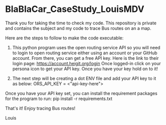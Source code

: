# BlaBlaCar_CaseStudy_LouisMDV

Thank you for taking the time to check my code. This repository is private and contains the subject and my code to trace Bus routes on an a map.

Here are the steps to follow to make the code executable:

1. This python program uses the open routing service API so you will need to login to open routing service either using an account or your GitHub account.
From there, you can get a free API key.
Here is the link to their login page:
    https://account.heigit.org/login
Once logged-in click on your persona icon to get your API key. Once you have your key hold on to it!

2. The next step will be creating a dot ENV file and add your API key to it as below:
    ORS_API_KEY = <"api-key-here">

Once you have your API key set, you can install the requirement packages for the program to run:
    pip install -r requirements.txt

That's it! Enjoy tracing Bus routes!

Louis
